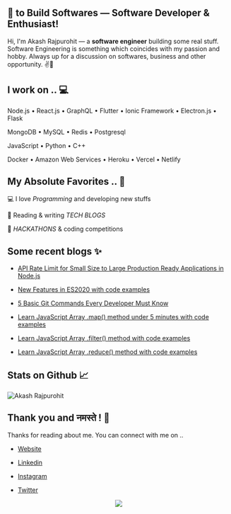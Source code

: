 ## 💖 to Build Softwares — Software Developer & Enthusiast!

Hi, I'm Akash Rajpurohit — a **software engineer** building some real stuff. Software Engineering is something which coincides with my passion and hobby. Always up for a discussion on softwares, business and other opportunity. ✌💖

## I work on .. 💻

Node.js • React.js • GraphQL • Flutter • Ionic Framework • Electron.js • Flask

MongoDB • MySQL • Redis • Postgresql

JavaScript • Python • C++ 

Docker • Amazon Web Services • Heroku • Vercel • Netlify

## My Absolute Favorites .. 💖

💻 I love _Programming_ and developing new stuffs

📰 Reading & writing _TECH BLOGS_

🍕 _HACKATHONS_ & coding competitions

## Some recent blogs ✨
* [API Rate Limit for Small Size to Large Production Ready Applications in Node.js](https://akashwho.codes/blog/api-rate-limit-in-nodejs-and-expressjs/)

* [New Features in ES2020 with code examples](https://akashwho.codes/blog/new-features-in-es2020-with-sample-examples/)

* [5 Basic Git Commands Every Developer Must Know](https://akashwho.codes/blog/5-basic-git-commands-every-developer-must-know/)

* [Learn JavaScript Array .map() method under 5 minutes with code examples](https://akashwho.codes/blog/learn-map-method-in-javascript-with-code-examples/)

* [Learn JavaScript Array .filter() method with code examples](https://akashwho.codes/blog/learn-filter-method-in-javascript-with-code-examples/)

* [Learn JavaScript Array .reduce() method with code examples](https://akashwho.codes/blog/learn-reduce-method-in-javascript-with-code-examples/)

## Stats on Github 📈
![Akash Rajpurohit](https://github-readme-stats.vercel.app/api?username=AkashRajpurohit&show_icons=true&hide_border=true)

## Thank you and नमस्ते ! 🙏

Thanks for reading about me. You can connect with me on ..

* [Website](https://akashwho.codes/)

* [Linkedin](https://www.linkedin.com/in/AkashRajpurohit/)

* [Instagram](https://www.instagram.com/akashwho.codes/)

* [Twitter](https://www.twitter.com/AkashWhoCodes/)

<p align="center">
  <img align='center' src="https://visitor-badge.laobi.icu/badge?page_id=akashrajpurohit.visitor-badge">
</p>
